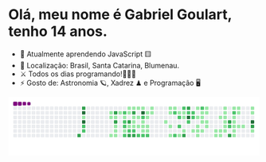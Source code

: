 # Olá, meu nome é Gabriel Goulart, tenho 14 anos.

- 🌱 Atualmente aprendendo JavaScript 🟨
- 📌 Localização: Brasil, Santa Catarina, Blumenau.
- ⚔ Todos os dias programando!👨🏻‍💻
- ⚡ Gosto de: Astronomia 🪐, Xadrez ♟ e Programação 🖥

![snake gif](https://github.com/Flame77Ofc/Flame77Ofc/blob/output/github-contribution-grid-snake.gif)
